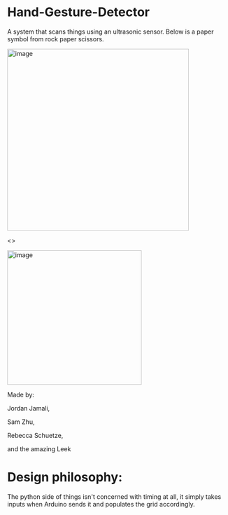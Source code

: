 # Hand-Gesture-Detector

A system that scans things using an ultrasonic sensor. Below is a paper symbol from rock paper scissors.


<img width="415" alt="image" src="https://github.com/JJamali/Hand-Gesture-Detector/assets/31671594/7f6649c3-bcc8-4024-979d-1d99d6f6a172">

<>

<img width="307" alt="image" src="https://github.com/JJamali/Hand-Gesture-Detector/assets/31671594/ec4555a5-9e9a-4c71-b62b-928b2b74a5c5">


Made by:

Jordan Jamali,

Sam Zhu,

Rebecca Schuetze,

and the amazing Leek 


# Design philosophy:

The python side of things isn't concerned with timing at all, it simply takes inputs when Arduino sends it and populates the grid accordingly. 


